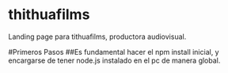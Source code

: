 # thithuafilms
Landing page para tithuafilms, productora audiovisual.

#Primeros Pasos
##Es fundamental hacer el npm install inicial, y encargarse de tener node.js instalado en el pc de manera global.